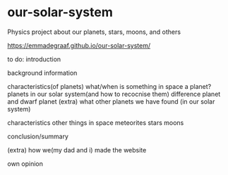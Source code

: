 # our-solar-system
Physics project about our planets, stars, moons, and others

https://emmadegraaf.github.io/our-solar-system/

to do:
introduction

background information

characteristics(of planets)
	what/when is something in space a planet?
	planets in our solar system(and how to recocnise them)
	difference planet and dwarf planet
(extra) what other planets we have found (in our solar system)

characteristics other things in space
	meteorites
	stars
	moons

conclusion/summary

(extra) how we(my dad and i) made the website

own opinion


